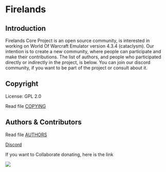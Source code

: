 # Firelands

## Introduction

Firelands Core Project is an open source community, is interested in working on World Of Warcraft Emulator version 4.3.4 (cataclysm). Our intention is to create a new community, where people can participate and make their contributions. The list of authors, and people who participated directly or indirectly in the project, is below. You can join our discord community, if you want to be part of the project or consult about it.

## Copyright

License: GPL 2.0

Read file [COPYING](COPYING)

## Authors &amp; Contributors

Read file [AUTHORS](AUTHORS)

[Discord](https://discord.gg/GZ5rsxumxN)

If you want to Collaborate donating, here is the link

[![](https://www.paypalobjects.com/en_US/i/btn/btn_donateCC_LG.gif)](https://www.paypal.com/cgi-bin/webscr?cmd=_s-xclick&hosted_button_id=5TTDM5NL8G8EY)
